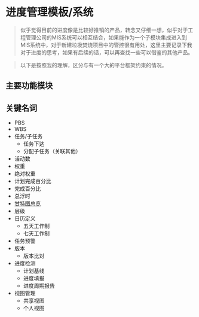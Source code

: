 # 进度管理模板/系统

> 似乎觉得目前的进度像是比较好推销的产品，转念又仔细一想，似乎对于工程管理公司的MIS系统可以相互结合，如果能作为一个子模块集成进入到MIS系统中，对于新建垃圾焚烧项目中的管控很有用处，这里主要记录下我对于进度的思考，如果有后续的话，可以再查找一些可以借鉴的其他产品。

> 以下是按照我的理解，区分与有一个大的平台框架约束的情况。 

## 主要功能模块

## 关键名词

- PBS
- WBS
- 任务/子任务
  - 任务下达
  - 分配子任务（关联其他）
- 活动数
- 权重
- 绝对权重
- 计划完成百分比
- 完成百分比
- 总浮时
- [甘特图总览](https://dhtmlx.com/docs/products/dhtmlxGantt/)
- 层级
- 日历定义
  - 五天工作制
  - 七天工作制
- 任务预警
- 版本
  - 版本比对
- 进度检测
  - 计划基线
  - 进度填报
  - 进度周期报告
- 视图管理
  - 共享视图
  - 个人视图